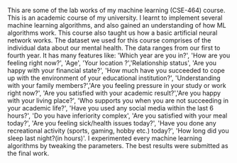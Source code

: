 This are some of the lab works of my machine learning (CSE-464) course. This is an academic course of my university. I learnt to implement several machine learning algorithms, and also gained an understanding of how ML algorithms work. This course also taught us how a basic artificial neural network works. The dataset we used for this course comprises of the individual data about our mental health. The data ranges from our first to fourth year. It has many features like: 'Which year are you in?', 'How are you feeling right now?', 'Age', 'Your location ?','Relationship status', 'Are you happy with your financial state?', 'How much have you succeeded to cope up with the environment of your educational institution?', 'Understanding with your family members?','Are you feeling pressure in your study or work right now?', 'Are you satisfied with your academic result?','Are you happy with your living place?', 'Who supports you when you are not succeeding in your academic life?', 'Have you used any social media within the last 6 hours?', 'Do you have inferiority complex', 'Are you satisfied with your meal today?', 'Are you feeling sick/health issues today?', 'Have you done any recreational activity (sports, gaming, hobby etc.) today?', 'How long did you sleep last night?(in hours)'. I experimented every machine learning algorithms by tweaking the parameters. The best results were submitted as the final work.